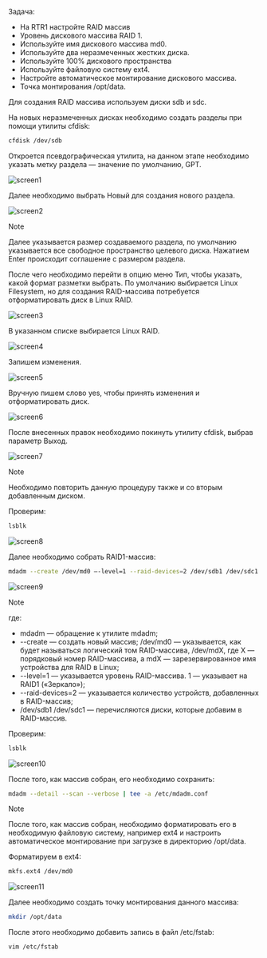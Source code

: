 Задача:
 -  На RTR1 настройте RAID массив
 -	Уровень дискового массива RAID 1.
 -	Используйте имя дискового массива md0.
 -  Используйте два неразмеченных жестких диска.
 -  Используйте 100% дискового пространства
 -  Используйте файловую систему ext4.
 -	Настройте автоматическое монтирование дискового массива.
 -	Точка монтирования /opt/data.

Для создания RAID массива используем диски sdb и sdc.

На новых неразмеченных дисках необходимо создать разделы при помощи утилиты cfdisk:

```bash
cfdisk /dev/sdb
```

Откроется псевдографическая утилита, на данном этапе необходимо указать метку раздела — значение по умолчанию, GPT.

![screen1](https://github.com/zurabchiks/SPb-RCH2024/blob/main/RedOS/Pic/15.png)

Далее необходимо выбрать Новый для создания нового раздела.

![screen2](https://github.com/zurabchiks/SPb-RCH2024/blob/main/RedOS/Pic/16.png)

>[!NOTE] 
>Далее указывается размер создаваемого раздела, по умолчанию указывается все свободное пространство целевого диска. Нажатием Enter происходит соглашение с размером раздела.
 
После чего необходимо перейти в опцию меню Тип, чтобы указать, какой формат разметки выбрать. По умолчанию выбирается Linux Filesystem, но для создания RAID-массива потребуется отформатировать диск в Linux RAID.

![screen3](https://github.com/zurabchiks/SPb-RCH2024/blob/main/RedOS/Pic/17.png)

В указанном списке выбирается Linux RAID. 

![screen4](https://github.com/zurabchiks/SPb-RCH2024/blob/main/RedOS/Pic/18.png)

Запишем изменения.

![screen5](https://github.com/zurabchiks/SPb-RCH2024/blob/main/RedOS/Pic/19.png)

Вручную пишем слово yes, чтобы принять изменения и отформатировать диск.

![screen6](https://github.com/zurabchiks/SPb-RCH2024/blob/main/RedOS/Pic/20.png)

После внесенных правок необходимо покинуть утилиту cfdisk, выбрав параметр Выход.

![screen7](https://github.com/zurabchiks/SPb-RCH2024/blob/main/RedOS/Pic/21.png)

>[!NOTE]
>Необходимо повторить данную процедуру также и со вторым добавленным диском.

Проверим:

```bash
lsblk
```

![screen8](https://github.com/zurabchiks/SPb-RCH2024/blob/main/RedOS/Pic/22.png)

Далее необходимо собрать RAID1-массив:

```bash
mdadm --create /dev/md0 –-level=1 --raid-devices=2 /dev/sdb1 /dev/sdc1
```

![screen9](https://github.com/zurabchiks/SPb-RCH2024/blob/main/RedOS/Pic/23.png)

>[!NOTE]
>где:
> - mdadm — обращение к утилите mdadm;
> - --create — создать новый массив;
>   /dev/md0 — указывается, как будет называться логический том   RAID-массива, /dev/mdX, где Х — порядковый номер RAID-массива, а mdX — зарезервированное имя устройства для RAID в Linux;
> - --level=1 — указывается уровень RAID-массива. 1 — указывает   на RAID1 («Зеркало»);
> - --raid-devices=2 — указывается количество устройств,  добавленных в RAID-массив;
> - /dev/sdb1 /dev/sdc1 — перечисляются диски, которые добавим в RAID-массив.

Проверим:

```bash
lsblk
```

![screen10](https://github.com/zurabchiks/SPb-RCH2024/blob/main/RedOS/Pic/24.png)

После того, как массив собран, его необходимо сохранить:

```bash
mdadm --detail --scan --verbose | tee -a /etc/mdadm.conf
```

>[!NOTE]
>После того, как массив собран, необходимо форматировать его в необходимую файловую систему, например ext4 и настроить автоматическое монтирование при загрузке в директорию /opt/data.

Форматируем в ext4:

```bash
mkfs.ext4 /dev/md0
```

![screen11](https://github.com/zurabchiks/SPb-RCH2024/blob/main/RedOS/Pic/25.png)

Далее необходимо создать точку монтирования данного массива:

```bash
mkdir /opt/data
```

После этого необходимо добавить запись в файл /etc/fstab:

```bash
vim /etc/fstab
```






